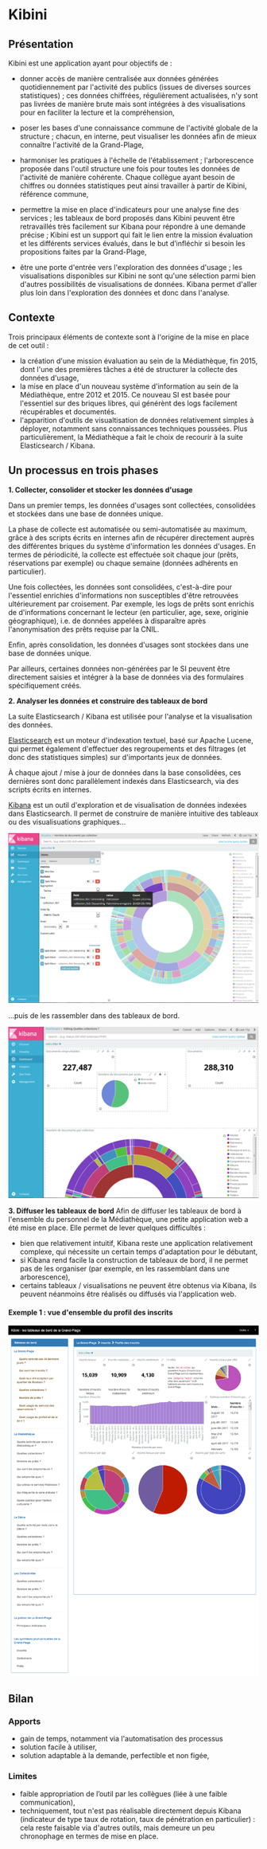 # Kibini

## Présentation
Kibini est une application ayant pour objectifs de :
- donner accès de manière centralisée aux données générées quotidiennement par l'activité des publics (issues de diverses sources statistiques) ; ces données chiffrées, régulièrement actualisées, n'y sont pas livrées de manière brute mais sont intégrées à des visualisations pour en faciliter la lecture et la compréhension,

- poser les bases d'une connaissance commune de l'activité globale de la structure ; chacun, en interne, peut visualiser les données afin de mieux connaître l'activité de la Grand-Plage,

- harmoniser les pratiques à l'échelle de l'établissement ; l'arborescence proposée dans l'outil structure une fois pour toutes les données de l'activité de manière cohérente. Chaque collègue ayant besoin de chiffres ou données statistiques peut ainsi travailler à partir de Kibini, référence commune,

- permettre la mise en place d'indicateurs pour une analyse fine des services ; les tableaux de bord proposés dans Kibini peuvent être retravaillés très facilement sur Kibana pour répondre à une demande précise ; Kibini est un support qui fait le lien entre la mission évaluation et les différents services évalués, dans le but d’infléchir si besoin les propositions faites par la Grand-Plage,  

- être une porte d'entrée vers l'exploration des données d'usage ; les visualisations disponibles sur Kibini ne sont qu'une sélection parmi bien d'autres possibilités de visualisations de données. Kibana permet d'aller plus loin dans l'exploration des données et donc dans l'analyse. 

## Contexte
Trois principaux éléments de contexte sont à l'origine de la mise en place de cet outil :
- la création d'une mission évaluation au sein de la Médiathèque, fin 2015, dont l'une des premières tâches a été de structurer la collecte des données d'usage,
- la mise en place d'un nouveau système d'information au sein de la Médiathèque, entre 2012 et 2015. Ce nouveau SI est basée pour l'essentiel sur des briques libres, qui générènt des logs facilement récupérables et documentés.
- l'apparition d'outils de visualtisation de données relativement simples à déployer, notamment sans connaissances techniques poussées. Plus particulièrement, la Médiathèque a fait le choix de recourir à la suite Elasticsearch / Kibana.

## Un processus en trois phases
**1. Collecter, consolider et stocker les données d'usage**

Dans un premier temps, les données d'usages sont collectées, consolidées et stockées dans une base de données unique.

La phase de collecte est automatisée ou semi-automatisée au maximum, grâce à des scripts écrits en internes afin de récupérer directement auprès des différentes briques du système d'information les données d'usages. En termes de périodicité, la collecte est effectuée soit chaque jour (prêts, réservations par exemple) ou chaque semaine (données adhérents en particulier).

Une fois collectées, les données sont consolidées, c'est-à-dire pour l'essentiel enrichies d'informations non susceptibles d'être retrouvées ultérieurement par croisement. Par exemple, les logs de prêts sont enrichis de d'informations concernant le lecteur (en particulier, age, sexe, originie géographique), i.e. de données appelées à disparaître après l'anonymisation des prêts requise par la CNIL.

Enfin, après consolidation, les données d'usages sont stockées dans une base de données unique.

Par ailleurs, certaines données non-générées par le SI peuvent être directement saisies et intégrer à la base de données via des formulaires spécifiquement créés.


**2. Analyser les données et construire des tableaux de bord**

La suite Elasticsearch / Kibana est utilisée pour l'analyse et la visualisation des données.

[Elasticsearch](https://www.elastic.co/fr/products/elasticsearch) est un moteur d'indexation textuel, basé sur Apache Lucene, qui permet également d'effectuer des regroupements et des filtrages (et donc des statistiques simples) sur d'importants jeux de données.

À chaque ajout / mise à jour de données dans la base consolidées, ces dernières sont donc parallèlement indexés dans Elasticsearch, via des scripts écrits en internes.

[Kibana](https://www.elastic.co/fr/products/kibana) est un outil d'exploration et de visualisation de données indexées dans Elasticsearch. Il permet de construire de manière intuitive des tableaux ou des visualisuations graphiques...

![Elaboration d'une visualisation](https://github.com/medrbx/kibini/blob/master/doc/kibana%20visualize%20interactif.png)

...puis de les rassembler dans des tableaux de bord.

![Elaboration d'un tableau de bord](https://github.com/medrbx/kibini/blob/master/doc/kibana%20construire%20un%20tableau%20de%20bord.png)


**3. Diffuser les tableaux de bord**
Afin de diffuser les tableaux de bord à l'ensemble du personnel de la Médiathèque, une petite application web a été mise en place. Elle permet de lever quelques difficultés :
- bien que relativement intuitif, Kibana reste une application relativement complexe, qui nécessite un certain temps d'adaptation pour le débutant,
- si Kibana rend facile la construction de tableaux de bord, il ne permet pas de les organiser (par exemple, en les rassemblant dans une arborescence),
- certains tableaux / visualisations ne peuvent être obtenus via Kibana, ils peuvent néanmoins être réalisés ou diffusés via l'application web.

#### Exemple 1 : vue d'ensemble du profil des inscrits
![Profil des inscrits](https://github.com/medrbx/kibini/blob/master/doc/tbb_inscrits.png)

## Bilan
### Apports
- gain de temps, notamment via l'automatisation des processus
- solution facile à utiliser,
- solution adaptable à la demande, perfectible et non figée, 

### Limites
- faible appropriation de l’outil par les collègues (liée à une faible communication),
- techniquement, tout n'est pas réalisable directement depuis Kibana (indicateur de type taux de rotation, taux de pénétration en particulier) : cela reste faisable via d'autres outils, mais demeure un peu chronophage en termes de mise en place.
